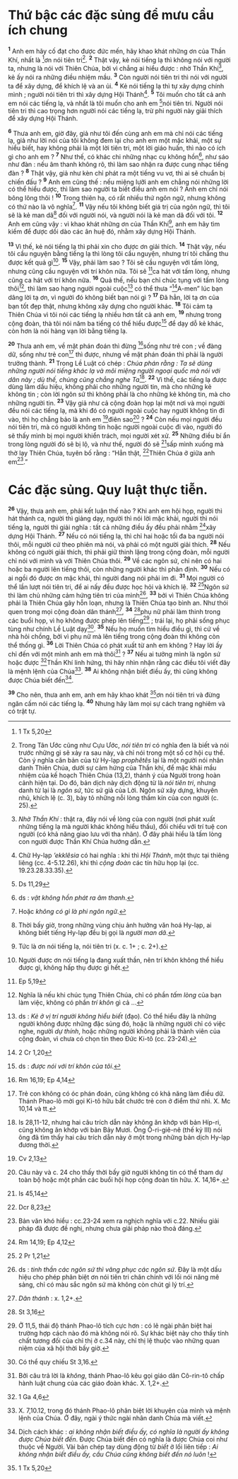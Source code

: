 # Thứ bậc các đặc sủng để mưu cầu ích chung
<sup><b>1</b></sup> Anh em hãy cố đạt cho được đức mến, hãy khao khát những ơn của Thần Khí, nhất là [^1*]ơn nói tiên tri[^1]. <sup><b>2</b></sup> Thật vậy, kẻ nói tiếng lạ thì không nói với người ta, nhưng là nói với Thiên Chúa, bởi vì chẳng ai hiểu được : nhờ Thần Khí[^2], kẻ ấy nói ra những điều nhiệm mầu. <sup><b>3</b></sup> Còn người nói tiên tri thì nói với người ta để xây dựng, để khích lệ và an ủi. <sup><b>4</b></sup> Kẻ nói tiếng lạ thì tự xây dựng chính mình ; người nói tiên tri thì xây dựng Hội Thánh[^3]. <sup><b>5</b></sup> Tôi muốn cho tất cả anh em nói các tiếng lạ, và nhất là tôi muốn cho anh em [^2*]nói tiên tri. Người nói tiên tri thì cao trọng hơn người nói các tiếng lạ, trừ phi người này giải thích để xây dựng Hội Thánh.

<sup><b>6</b></sup> Thưa anh em, giờ đây, giả như tôi đến cùng anh em mà chỉ nói các tiếng lạ, giả như lời nói của tôi không đem lại cho anh em một mặc khải, một sự hiểu biết, hay không phải là một lời tiên tri, một lời giáo huấn, thì nào có ích gì cho anh em ? <sup><b>7</b></sup> Như thế, có khác chi những nhạc cụ không hồn[^4], như sáo như đàn : nếu âm thanh không rõ, thì làm sao nhận ra được cung nhạc tiếng đàn ? <sup><b>8</b></sup> Thật vậy, giả như kèn chỉ phát ra một tiếng vu vơ, thì ai sẽ chuẩn bị chiến đấu ? <sup><b>9</b></sup> Anh em cũng thế : nếu miệng lưỡi anh em chẳng nói những lời có thể hiểu được, thì làm sao người ta biết điều anh em nói ? Anh em chỉ nói bông lông thôi ! <sup><b>10</b></sup> Trong thiên hạ, có rất nhiều thứ ngôn ngữ, nhưng không có thứ nào là vô nghĩa[^5]. <sup><b>11</b></sup> Vậy nếu tôi không biết giá trị của ngôn ngữ, thì tôi sẽ là kẻ man dã[^6] đối với người nói, và người nói là kẻ man dã đối với tôi. <sup><b>12</b></sup> Anh em cũng vậy : vì khao khát những ơn của Thần Khí[^7], anh em hãy tìm kiếm để được dồi dào các ân huệ đó, nhằm xây dựng Hội Thánh.

<sup><b>13</b></sup> Vì thế, kẻ nói tiếng lạ thì phải xin cho được ơn giải thích. <sup><b>14</b></sup> Thật vậy, nếu tôi cầu nguyện bằng tiếng lạ thì lòng tôi cầu nguyện, nhưng trí tôi chẳng thu được kết quả gì[^8]. <sup><b>15</b></sup> Vậy, phải làm sao ? Tôi sẽ cầu nguyện với tấm lòng, nhưng cũng cầu nguyện với trí khôn nữa. Tôi sẽ [^3*]ca hát với tấm lòng, nhưng cũng ca hát với trí khôn nữa. <sup><b>16</b></sup> Quả thế, nếu bạn chỉ chúc tụng với tấm lòng thôi[^9], thì làm sao hạng người ngoài cuộc[^10] có thể thưa “[^4*]A-men” lúc bạn dâng lời tạ ơn, vì người đó không biết bạn nói gì ? <sup><b>17</b></sup> Đã hẳn, lời tạ ơn của bạn tốt đẹp thật, nhưng không xây dựng cho người khác. <sup><b>18</b></sup> Tôi cảm tạ Thiên Chúa vì tôi nói các tiếng lạ nhiều hơn tất cả anh em, <sup><b>19</b></sup> nhưng trong cộng đoàn, thà tôi nói năm ba tiếng có thể hiểu được[^11] để dạy dỗ kẻ khác, còn hơn là nói hàng vạn lời bằng tiếng lạ.

<sup><b>20</b></sup> Thưa anh em, về mặt phán đoán thì đừng [^5*]sống như trẻ con ; về đàng dữ, sống như trẻ con[^12] thì được, nhưng về mặt phán đoán thì phải là người trưởng thành. <sup><b>21</b></sup> Trong Lề Luật có chép : *Chúa phán rằng : Ta sẽ dùng những người nói tiếng khác lạ và môi miệng người ngoại quốc mà nói với dân này ; dù thế, chúng cũng chẳng nghe Ta*[^13]. <sup><b>22</b></sup> Vì thế, các tiếng lạ được dùng làm dấu hiệu, không phải cho những người tin, mà cho những kẻ không tin ; còn lời ngôn sứ thì không phải là cho những kẻ không tin, mà cho những người tin. <sup><b>23</b></sup> Vậy giả như cả cộng đoàn họp lại một nơi và mọi người đều nói các tiếng lạ, mà khi đó có người ngoài cuộc hay người không tin đi vào, thì họ chẳng bảo là anh em [^6*]điên sao[^14] ? <sup><b>24</b></sup> Còn nếu mọi người đều nói tiên tri, mà có người không tin hoặc người ngoài cuộc đi vào, người đó sẽ thấy mình bị mọi người khiển trách, mọi người xét xử. <sup><b>25</b></sup> Những điều bí ẩn trong lòng người đó sẽ bị lộ, và như thế, người đó sẽ [^7*]sấp mình xuống mà thờ lạy Thiên Chúa, tuyên bố rằng : “Hẳn thật, [^8*]Thiên Chúa ở giữa anh em[^15].”


# Các đặc sủng. Quy luật thực tiễn.
<sup><b>26</b></sup> Vậy, thưa anh em, phải kết luận thế nào ? Khi anh em hội họp, người thì hát thánh ca, người thì giảng dạy, người thì nói lời mặc khải, người thì nói tiếng lạ, người thì giải nghĩa : tất cả những điều ấy đều phải nhằm [^9*]xây dựng Hội Thánh. <sup><b>27</b></sup> Nếu có nói tiếng lạ, thì chỉ hai hoặc tối đa ba người nói thôi, mỗi người cứ theo phiên mà nói, và phải có một người giải thích. <sup><b>28</b></sup> Nếu không có người giải thích, thì phải giữ thinh lặng trong cộng đoàn, mỗi người chỉ nói với mình và với Thiên Chúa thôi. <sup><b>29</b></sup> Về các ngôn sứ, chỉ nên có hai hoặc ba người lên tiếng thôi, còn những người khác thì phân định. <sup><b>30</b></sup> Nếu có ai ngồi đó được ơn mặc khải, thì người đang nói phải im đi. <sup><b>31</b></sup> Mọi người có thể lần lượt nói tiên tri, để ai nấy đều được học hỏi và khích lệ. <sup><b>32</b></sup> [^10*]Ngôn sứ thì làm chủ những cảm hứng tiên tri của mình[^16], <sup><b>33</b></sup> bởi vì Thiên Chúa không phải là Thiên Chúa gây hỗn loạn, nhưng là Thiên Chúa tạo bình an. Như thói quen trong mọi cộng đoàn dân thánh[^17], <sup><b>34</b></sup> [^11*]phụ nữ phải làm thinh trong các buổi họp, vì họ không được phép lên tiếng[^18] ; trái lại, họ phải sống phục tùng như chính Lề Luật dạy[^19]. <sup><b>35</b></sup> Nếu họ muốn tìm hiểu điều gì, thì cứ về nhà hỏi chồng, bởi vì phụ nữ mà lên tiếng trong cộng đoàn thì không còn thể thống gì. <sup><b>36</b></sup> Lời Thiên Chúa có phát xuất từ anh em không ? Hay lời ấy chỉ đến với một mình anh em mà thôi[^20] ? <sup><b>37</b></sup> Nếu ai tưởng mình là ngôn sứ hoặc được [^12*]Thần Khí linh hứng, thì hãy nhìn nhận rằng các điều tôi viết đây là mệnh lệnh của Chúa[^21]. <sup><b>38</b></sup> Ai không nhận biết điều ấy, thì cũng không được Chúa biết đến[^22].

<sup><b>39</b></sup> Cho nên, thưa anh em, anh em hãy khao khát [^13*]ơn nói tiên tri và đừng ngăn cấm nói các tiếng lạ. <sup><b>40</b></sup> Nhưng hãy làm mọi sự cách trang nghiêm và có trật tự.

[^1]: Trong Tân Ước cũng như Cựu Ước, *nói tiên tri* có nghĩa đen là biết và nói trước những gì sẽ xảy ra sau này, và chỉ nói trong một số cơ hội cụ thể. Còn ý nghĩa căn bản của từ Hy-lạp *prophêtês* lại là một người nói nhân danh Thiên Chúa, dưới sự cảm hứng của Thần khí, để mặc khải mầu nhiệm của kế hoạch Thiên Chúa (13,2), thánh ý của Người trong hoàn cảnh hiện tại. Do đó, bản dịch này dịch động từ là *nói tiên tri*, nhưng danh từ lại là *ngôn sứ*, tức sứ giả của Lời. Ngôn sứ xây dựng, khuyên nhủ, khích lệ (c. 3), bày tỏ những nỗi lòng thầm kín của con người (c. 25).
[^2]: *Nhờ Thần Khí* : thật ra, đây nói về lòng của con người (nơi phát xuất những tiếng lạ mà người khác không hiểu thấu), đối chiếu với trí tuệ con người (có khả năng giao lưu với tha nhân). Ở đây phải hiểu là tấm lòng con người được Thần Khí Chúa hướng dẫn.
[^3]: Chữ Hy-lạp *’ekklêsia* có hai nghĩa : khi thì *Hội Thánh*, một thực tại thiêng liêng (cc. 4-5.12.26), khi thì *cộng đoàn* các tín hữu họp lại (cc. 19.23.28.33.35).
[^4]: ds : *vật không hồn phát ra âm thanh*.
[^5]: Hoặc *không có gì là phi ngôn ngữ*.
[^6]: Thời bấy giờ, trong những vùng chịu ảnh hưởng văn hoá Hy-lạp, ai không biết tiếng Hy-lạp đều bị gọi là *người man dã*.
[^7]: Tức là ơn nói tiếng lạ, nói tiên tri (x. c. 1+ ; c. 2+).
[^8]: Người được ơn nói tiếng lạ đang xuất thần, nên trí khôn không thể hiểu được gì, không hấp thụ được gì hết.
[^9]: Nghĩa là nếu khi chúc tụng Thiên Chúa, chỉ có phần *tấm lòng* của bạn làm việc, không có phần *trí khôn* gì cả ...
[^10]: ds : *Kẻ ở vị trí người không hiểu biết* (đạo). Có thể hiểu đây là những người không được những đặc sủng đó, hoặc là những người chỉ có việc nghe, người *dự thính*, hoặc những người không phải là thành viên của cộng đoàn, vì chưa có chọn tin theo Đức Ki-tô (cc. 23-24).
[^11]: ds : *được nói với trí khôn của tôi*.
[^12]: Trẻ con không có óc phán đoán, cũng không có khả năng làm điều dữ. Thánh Phao-lô mời gọi Ki-tô hữu bắt chước trẻ con ở điểm thứ nhì. X. Mc 10,14 và tt.
[^13]: Is 28,11-12, nhưng hai câu trích dẫn này không ăn khớp với bản Híp-ri, cũng không ăn khớp với bản Bảy Mươi. Ông Ô-ri-giê-nê (thế kỷ III) nói ông đã tìm thấy hai câu trích dẫn này ở một trong những bản dịch Hy-lạp đương thời.
[^14]: Câu này và c. 24 cho thấy thời bấy giờ người không tin có thể tham dự toàn bộ hoặc một phần các buổi hội họp cộng đoàn tín hữu. X. 14,16+.
[^15]: Bản văn khó hiểu : cc.23-24 xem ra nghịch nghĩa với c.22. Nhiều giải pháp đã được đề nghị, nhưng chưa giải pháp nào thoả đáng.
[^16]: ds : *tinh thần các ngôn sứ thì vâng phục các ngôn sứ*. Đây là một dấu hiệu cho phép phân biệt ơn nói tiên tri chân chính với lối nói năng mê sảng, chỉ có màu sắc ngôn sứ mà không còn chút gì lý trí.
[^17]: *Dân thánh* : x. 1,2+.
[^18]: Ở 11,5, thái độ thánh Phao-lô tích cực hơn : có lẽ ngài phân biệt hai trường hợp cách nào đó mà không nói rõ. Sự khác biệt này cho thấy tính chất tương đối của chỉ thị ở c.34 này, chỉ thị lệ thuộc vào những quan niệm của xã hội thời bấy giờ.
[^19]: Có thể quy chiếu St 3,16.
[^20]: Bởi câu trả lời là *không*, thánh Phao-lô kêu gọi giáo dân Cô-rin-tô chấp hành luật chung của các giáo đoàn khác. X. 1,2+.
[^21]: X. 7,10.12, trong đó thánh Phao-lô phân biệt lời khuyên của mình và mệnh lệnh của Chúa. Ở đây, ngài ý thức ngài nhân danh Chúa mà viết.
[^22]: Dịch cách khác : *ai không nhận biết điều ấy, có nghĩa là người ấy không được Chúa biết đến*. Được Chúa biết đến có nghĩa là được Chúa coi như thuộc về Người. Vài bản chép tay dùng động từ *biết* ở lối liên tiếp : *Ai không nhận biết điều ấy, cầu Chúa cũng không biết đến nó luôn* !
[^1*]: 1 Tx 5,20
[^2*]: Ds 11,29
[^3*]: Ep 5,19
[^4*]: 2 Cr 1,20
[^5*]: Rm 16,19; Ep 4,14
[^6*]: Cv 2,13
[^7*]: Is 45,14
[^8*]: Dcr 8,23
[^9*]: Rm 14,19; Ep 4,12
[^10*]: 2 Pr 1,21
[^11*]: St 3,16
[^12*]: 1 Ga 4,6
[^13*]: 1 Tx 5,20